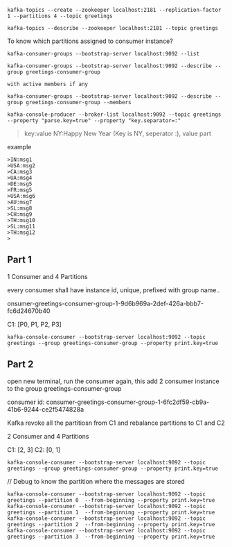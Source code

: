 
```
kafka-topics --create --zookeeper localhost:2181 --replication-factor 1 --partitions 4 --topic greetings

```

```
kafka-topics --describe --zookeeper localhost:2181 --topic greetings
```


To know which partitions assigned to consumer instance?

```
kafka-consumer-groups --bootstrap-server localhost:9092 --list

kafka-consumer-groups --bootstrap-server localhost:9092 --describe --group greetings-consumer-group

with active members if any

kafka-consumer-groups --bootstrap-server localhost:9092 --describe --group greetings-consumer-group --members
```





```	
kafka-console-producer --broker-list localhost:9092 --topic greetings --property "parse.key=true" --property "key.separator=:"
```

>key:value
>NY:Happy New Year (Key is NY, seperator :), value part

example 

```
>IN:msg1
>USA:msg2
>CA:msg3
>UA:msg4
>DE:msg5
>FR:msg5
>USA:msg6
>AU:msg7
>SL:msg8
>CH:msg9
>TH:msg10
>SL:msg11
>TH:msg12
>
```

## Part 1

1 Consumer and 4 Partitions

every consumer shall have instance id, unique, prefixed with group name..

onsumer-greetings-consumer-group-1-9d6b969a-2def-426a-bbb7-fc6d24670b40

C1: [P0, P1, P2, P3] 

```
kafka-console-consumer --bootstrap-server localhost:9092 --topic greetings --group greetings-consumer-group --property print.key=true
```


## Part 2

open new terminal, run the consumer again, this add 2 consumer instance to the group greetings-consumer-group


consumer id: consumer-greetings-consumer-group-1-6fc2df59-cb9a-41b6-9244-ce2f5474828a

Kafka revoke all the partitiosn from C1 and 
rebalance partitions to C1 and C2

2 Consumer and 4 Partitions

C1:  [2, 3]
C2:  [0, 1]

```
kafka-console-consumer --bootstrap-server localhost:9092 --topic greetings --group greetings-consumer-group --property print.key=true
```




// Debug
to know the partition where the messages are stored
```
kafka-console-consumer --bootstrap-server localhost:9092 --topic greetings --partition 0  --from-beginning --property print.key=true
kafka-console-consumer --bootstrap-server localhost:9092 --topic greetings --partition 1  --from-beginning --property print.key=true
kafka-console-consumer --bootstrap-server localhost:9092 --topic greetings --partition 2  --from-beginning --property print.key=true
kafka-console-consumer --bootstrap-server localhost:9092 --topic greetings --partition 3  --from-beginning --property print.key=true

```

